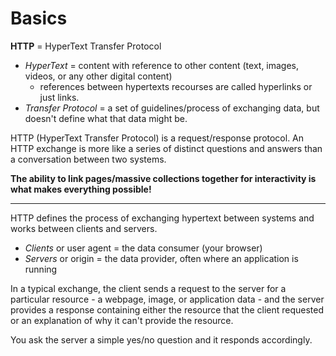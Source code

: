 # Basics
**HTTP** = HyperText Transfer Protocol   
* _HyperText_ = content with reference to other content (text, images, videos, or any other digital content)  
  * references between hypertexts recourses are called hyperlinks or just links.
* _Transfer Protocol_ = a set of guidelines/process of exchanging data, but doesn't define what that data might be.

HTTP (HyperText Transfer Protocol) is a request/response protocol. An HTTP exchange is more like a series of distinct   questions and answers than a conversation between two systems. 

**The ability to link pages/massive collections together for interactivity is what makes everything possible!**

---

HTTP defines the process of exchanging hypertext between systems and works between clients and servers. 
* _Clients_ or user agent = the data consumer (your browser)
* _Servers_ or origin = the data provider, often where an application is running

In a typical exchange, the client sends a request to the server for a particular resource - a webpage, image, or application data - and the server provides a response containing either the resource that the client requested or an explanation of why it can't provide the resource. 

You ask the server a simple yes/no question and it responds accordingly. 